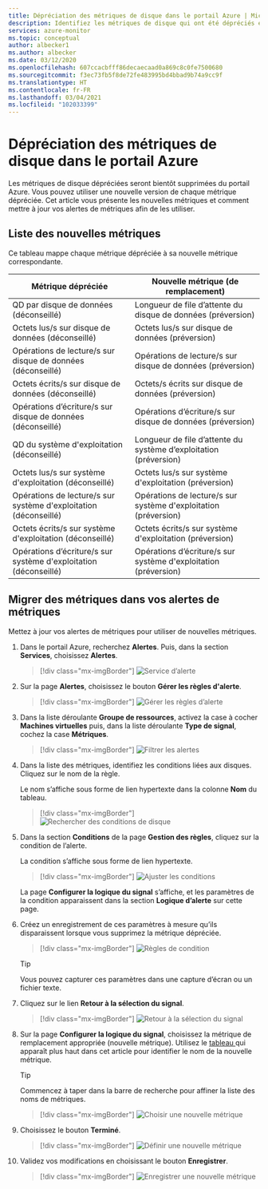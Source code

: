```yaml
---
title: Dépréciation des métriques de disque dans le portail Azure | Microsoft Docs
description: Identifiez les métriques de disque qui ont été dépréciés et comment mettre à jour vos alertes de métriques pour utiliser de nouvelles métriques.
services: azure-monitor
ms.topic: conceptual
author: albecker1
ms.author: albecker
ms.date: 03/12/2020
ms.openlocfilehash: 607ccacbfff86decaecaad0a869c8c0fe7500680
ms.sourcegitcommit: f3ec73fb5f8de72fe483995bd4bbad9b74a9cc9f
ms.translationtype: HT
ms.contentlocale: fr-FR
ms.lasthandoff: 03/04/2021
ms.locfileid: "102033399"
---
```

# <a name="disk-metrics-deprecation-in-the-azure-portal"></a>Dépréciation des métriques de disque dans le portail Azure

Les métriques de disque dépréciées seront bientôt supprimées du portail Azure. Vous pouvez utiliser une nouvelle version de chaque métrique dépréciée. Cet article vous présente les nouvelles métriques et comment mettre à jour vos alertes de métriques afin de les utiliser.

## <a name="list-of-new-metrics"></a>Liste des nouvelles métriques

Ce tableau mappe chaque métrique dépréciée à sa nouvelle métrique correspondante. 

|Métrique dépréciée|Nouvelle métrique (de remplacement)|
|----|----|
|QD par disque de données (déconseillé)|Longueur de file d’attente du disque de données (préversion)|
|Octets lus/s sur disque de données (déconseillé)|Octets lus/s sur disque de données (préversion)|
|Opérations de lecture/s sur disque de données (déconseillé)|Opérations de lecture/s sur disque de données (préversion)|
|Octets écrits/s sur disque de données (déconseillé)|Octets/s écrits sur disque de données (préversion)|
|Opérations d’écriture/s sur disque de données (déconseillé)|Opérations d’écriture/s sur disque de données (préversion)|
|QD du système d'exploitation (déconseillé)|Longueur de file d’attente du système d’exploitation (préversion)|
|Octets lus/s sur système d'exploitation (déconseillé)|Octets lus/s sur système d'exploitation (préversion)|
|Opérations de lecture/s sur système d'exploitation (déconseillé)|Opérations de lecture/s sur système d'exploitation (préversion)|
|Octets écrits/s sur système d'exploitation (déconseillé)|Octets écrits/s sur système d'exploitation (préversion)|
|Opérations d’écriture/s sur système d'exploitation (déconseillé)|Opérations d’écriture/s sur système d'exploitation (préversion)|

<a id="update-metrics" />

## <a name="migrate-metrics-in-your-metric-alerts"></a>Migrer des métriques dans vos alertes de métriques

Mettez à jour vos alertes de métriques pour utiliser de nouvelles métriques.

1. Dans le portail Azure, recherchez **Alertes**. Puis, dans la section **Services**, choisissez **Alertes**.

   > [!div class="mx-imgBorder"]
   > ![Service d’alerte](./media/portal-disk-metrics-deprecation/alert-service-azure-portal.png)

2. Sur la page **Alertes**, choisissez le bouton **Gérer les règles d'alerte**. 

   > [!div class="mx-imgBorder"]
   > ![Gérer les règles d’alerte](./media/portal-disk-metrics-deprecation/manage-alert-rules-button.png)

3. Dans la liste déroulante **Groupe de ressources**, activez la case à cocher **Machines virtuelles** puis, dans la liste déroulante **Type de signal**, cochez la case **Métriques**. 

   > [!div class="mx-imgBorder"]
   > ![Filtrer les alertes](./media/portal-disk-metrics-deprecation/filter-alerts.png)

4. Dans la liste des métriques, identifiez les conditions liées aux disques. Cliquez sur le nom de la règle. 

   Le nom s’affiche sous forme de lien hypertexte dans la colonne **Nom** du tableau.

   > [!div class="mx-imgBorder"]
   > ![Rechercher des conditions de disque](./media/portal-disk-metrics-deprecation/find-disk-conditions.png)

5. Dans la section **Conditions** de la page **Gestion des règles**, cliquez sur la condition de l’alerte. 

   La condition s’affiche sous forme de lien hypertexte.  

   > [!div class="mx-imgBorder"]
   > ![Ajuster les conditions](./media/portal-disk-metrics-deprecation/adjust-condition.png)

   La page **Configurer la logique du signal** s’affiche, et les paramètres de la condition apparaissent dans la section **Logique d’alerte** sur cette page.

6. Créez un enregistrement de ces paramètres à mesure qu’ils disparaissent lorsque vous supprimez la métrique dépréciée.

   > [!div class="mx-imgBorder"]
   > ![Règles de condition](./media/portal-disk-metrics-deprecation/condition-rules.png)

   > [!TIP] 
   > Vous pouvez capturer ces paramètres dans une capture d’écran ou un fichier texte. 

7. Cliquez sur le lien **Retour à la sélection du signal**.

   > [!div class="mx-imgBorder"]
   > ![Retour à la sélection du signal](./media/portal-disk-metrics-deprecation/back-to-signal-selection.png)

8. Sur la page **Configurer la logique du signal**, choisissez la métrique de remplacement appropriée (nouvelle métrique). Utilisez le [tableau ](#update-metrics) qui apparaît plus haut dans cet article pour identifier le nom de la nouvelle métrique.

   > [!TIP] 
   > Commencez à taper dans la barre de recherche pour affiner la liste des noms de métriques. 

   > [!div class="mx-imgBorder"]
   > ![Choisir une nouvelle métrique](./media/portal-disk-metrics-deprecation/choose-new-metric.png)

9. Choisissez le bouton **Terminé**. 

   > [!div class="mx-imgBorder"]
   > ![Définir une nouvelle métrique](./media/portal-disk-metrics-deprecation/set-new-metric.png)

10. Validez vos modifications en choisissant le bouton **Enregistrer**. 

    > [!div class="mx-imgBorder"]
    > ![Enregistrer une nouvelle métrique](./media/portal-disk-metrics-deprecation/save-new-metric.png)






